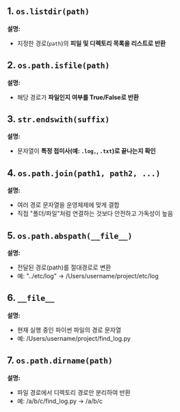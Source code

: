 ## 1. `os.listdir(path)`

**설명:**

- 지정한 경로(`path`)의 **피일 및 디렉토리 목록을 리스트로 반환**

## 2. `os.path.isfile(path)`

**설명:**

- 해당 경로가 **파일인지 여부를 True/False로 반환**

## 3. `str.endswith(suffix)`

**설명:**

- 문자열이 **특정 접미사(예: `.log,`, `.txt`)로 끝나는지 확인**

## 4. `os.path.join(path1, path2, ...)`

**설명:**

- 여러 경로 문자열을 운영체제에 맞게 결합
- 직접 "폴더/파일"처럼 연결하는 것보다 안전하고 가독성이 높음

## 5. `os.path.abspath(__file__)`

**설명:**

- 전달된 경로(path)를 절대경로로 변환
- 예: "../etc/log" → /Users/username/project/etc/log

## 6. `__file__`

**설명:**

- 현재 실행 중인 파이썬 파일의 경로 문자열
- 예: /Users/username/project/find_log.py

## 7. `os.path.dirname(path)`

**설명:**

- 파일 경로에서 디렉토리 경로만 분리하여 반환
- 예: /a/b/c/find_log.py → /a/b/c
